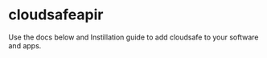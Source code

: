 # cloudsafeapir
 Use the docs below and Instillation guide to add cloudsafe to your software and apps.

